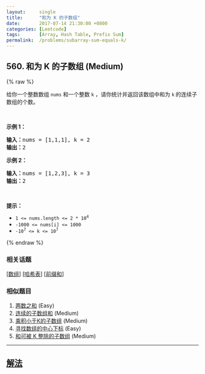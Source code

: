 ```yaml
---
layout:     single
title:      "和为 K 的子数组"
date:       2017-07-14 21:30:00 +0800
categories: [Leetcode]
tags:       [Array, Hash Table, Prefix Sum]
permalink:  /problems/subarray-sum-equals-k/
---
```


## 560. 和为 K 的子数组 (Medium)

{% raw %}

<p>给你一个整数数组 <code>nums</code> 和一个整数&nbsp;<code>k</code> ，请你统计并返回该数组中和为&nbsp;<code>k</code><strong>&nbsp;</strong>的连续子数组的个数。</p>

<p>&nbsp;</p>

<p><strong>示例 1：</strong></p>

<pre>
<strong>输入：</strong>nums = [1,1,1], k = 2
<strong>输出：</strong>2
</pre>

<p><strong>示例 2：</strong></p>

<pre>
<strong>输入：</strong>nums = [1,2,3], k = 3
<strong>输出：</strong>2
</pre>

<p>&nbsp;</p>

<p><strong>提示：</strong></p>

<ul>
	<li><code>1 &lt;= nums.length &lt;= 2 * 10<sup>4</sup></code></li>
	<li><code>-1000 &lt;= nums[i] &lt;= 1000</code></li>
	<li><code>-10<sup>7</sup> &lt;= k &lt;= 10<sup>7</sup></code></li>
</ul>

{% endraw %}

### 相关话题
  [[数组](https://github.com/awesee/leetcode/tree/master/tag/array/README.md)]
  [[哈希表](https://github.com/awesee/leetcode/tree/master/tag/hash-table/README.md)]
  [[前缀和](https://github.com/awesee/leetcode/tree/master/tag/prefix-sum/README.md)]

### 相似题目
  1. [两数之和](/problems/two-sum) (Easy)
  1. [连续的子数组和](/problems/continuous-subarray-sum) (Medium)
  1. [乘积小于K的子数组](/problems/subarray-product-less-than-k) (Medium)
  1. [寻找数组的中心下标](/problems/find-pivot-index) (Easy)
  1. [和可被 K 整除的子数组](/problems/subarray-sums-divisible-by-k) (Medium)

---

## [解法](https://github.com/awesee/leetcode/tree/master/problems/subarray-sum-equals-k)
